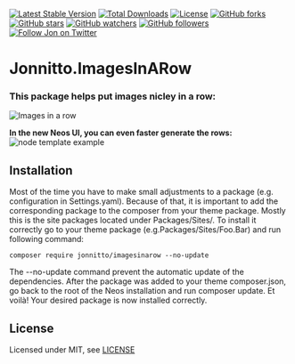 [![Latest Stable Version](https://poser.pugx.org/jonnitto/imagesinarow/v/stable)](https://packagist.org/packages/jonnitto/imagesinarow)
[![Total Downloads](https://poser.pugx.org/jonnitto/imagesinarow/downloads)](https://packagist.org/packages/jonnitto/imagesinarow)
[![License](https://poser.pugx.org/jonnitto/imagesinarow/license)](https://packagist.org/packages/jonnitto/imagesinarow)
[![GitHub forks](https://img.shields.io/github/forks/jonnitto/Jonnitto.ImagesInARow.svg?style=social&label=Fork)](https://github.com/jonnitto/Jonnitto.ImagesInARow/fork)
[![GitHub stars](https://img.shields.io/github/stars/jonnitto/Jonnitto.ImagesInARow.svg?style=social&label=Stars)](https://github.com/jonnitto/Jonnitto.ImagesInARow/stargazers)
[![GitHub watchers](https://img.shields.io/github/watchers/jonnitto/Jonnitto.ImagesInARow.svg?style=social&label=Watch)](https://github.com/jonnitto/Jonnitto.ImagesInARow/subscription)
[![GitHub followers](https://img.shields.io/github/followers/jonnitto.svg?style=social&label=Follow)](https://github.com/jonnitto/followers)
[![Follow Jon on Twitter](https://img.shields.io/twitter/follow/jonnitto.svg?style=social&label=Follow)](https://twitter.com/jonnitto)

# Jonnitto.ImagesInARow

### This package helps put images nicley in a row:  

![Images in a row](https://user-images.githubusercontent.com/4510166/33304401-e0986e48-d408-11e7-86c4-02bcd24d74cd.jpg)

**In the new Neos UI, you can even faster generate the rows:**
![node template example](https://user-images.githubusercontent.com/4510166/34143857-2a05c18e-e48f-11e7-9379-e9b5f0950369.gif)

## Installation

Most of the time you have to make small adjustments to a package (e.g. configuration in Settings.yaml). Because of that, it is important to add the corresponding package to the composer from your theme package. Mostly this is the site packages located under Packages/Sites/. To install it correctly go to your theme package (e.g.Packages/Sites/Foo.Bar) and run following command:

```
composer require jonnitto/imagesinarow --no-update
```

The --no-update command prevent the automatic update of the dependencies. After the package was added to your theme composer.json, go back to the root of the Neos installation and run composer update. Et voilà! Your desired package is now installed correctly.

## License

Licensed under MIT, see [LICENSE](LICENSE)
